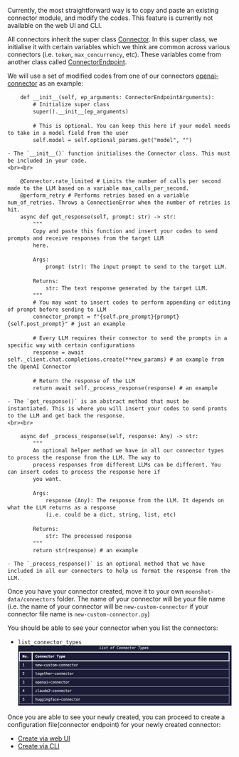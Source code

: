  Currently, the most straightforward way is to copy and paste an existing connector module, and modify the codes. This feature is currently not available on the web UI and CLI.


All connectors inherit the super class [Connector](https://github.com/aiverify-foundation/moonshot/blob/main/moonshot/src/connectors/connector.py). In this super class, we initialise it with certain variables which we think are common across various connectors (i.e. `token`, `max_concurrency`, etc). These variables come from another class called [ConnectorEndpoint](https://github.com/aiverify-foundation/moonshot/blob/main/moonshot/src/connectors_endpoints/connector_endpoint.py).

We will use a set of modified codes from one of our connectors [openai-connector](https://github.com/aiverify-foundation/moonshot-data/blob/main/connectors/openai-connector.py) as an example:


```
    def __init__(self, ep_arguments: ConnectorEndpointArguments):
        # Initialize super class
        super().__init__(ep_arguments)

        # This is optional. You can keep this here if your model needs to take in a model field from the user
        self.model = self.optional_params.get("model", "")
```
    - The `__init__()` function initialises the Connector class. This must be included in your code.
    <br><br>

```
    @Connector.rate_limited # Limits the number of calls per second made to the LLM based on a variable max_calls_per_second. 
    @perform_retry # Performs retries based on a variable num_of_retries. Throws a ConnectionError when the number of retries is hit. 
    async def get_response(self, prompt: str) -> str:
        """
        Copy and paste this function and insert your codes to send prompts and receive responses from the target LLM 
        here. 

        Args:
            prompt (str): The input prompt to send to the target LLM.

        Returns:
            str: The text response generated by the target LLM.
        """
        # You may want to insert codes to perform appending or editing of prompt before sending to LLM
        connector_prompt = f"{self.pre_prompt}{prompt}{self.post_prompt}" # just an example
        
        # Every LLM requires their connector to send the prompts in a specific way with certain configurations
        response = await self._client.chat.completions.create(**new_params) # an example from the OpenAI Connector

        # Return the response of the LLM 
        return await self._process_response(response) # an example
```
    - The `get_response()` is an abstract method that must be instantiated. This is where you will insert your codes to send promts to the LLM and get back the response.
    <br><br>

```
    async def _process_response(self, response: Any) -> str:
        """
        An optional helper method we have in all our connector types to process the response from the LLM. The way to
        process responses from different LLMs can be different. You can insert codes to process the response here if 
        you want.

        Args:
            response (Any): The response from the LLM. It depends on what the LLM returns as a response
            (i.e. could be a dict, string, list, etc)

        Returns:
            str: The processed response
        """
        return str(response) # an example
```
    - The `_process_response()` is an optional method that we have included in all our connectors to help us format the response from the LLM.


Once you have your connector created, move it to your own `moonshot-data/connectors` folder. The name of your connector will be your file name (i.e. the name of your connector will be `new-custom-connector` if your connector file name is `new-custom-connector.py`)

You should be able to see your connector when you list the connectors:

- `list_connector_types`
![recipe added](images/new_connector.png)

Once you are able to see your newly created, you can proceed to create a configuration file(connector endpoint) for your newly created connector:

- [Create via web UI](../tutorial/web-ui/create_endpoint.md)
- [Create via CLI](../cli/connecting_endpoints.md#creating-a-connector-endpoint)